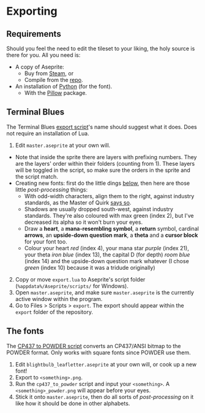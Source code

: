 # Exporting

## Requirements

Should you feel the need to edit the tileset to your liking, the holy source is there for you. All you need is:

- A copy of Aseprite:
  - Buy from [Steam](https://store.steampowered.com/app/431730/Aseprite), or
  - Compile from the [repo](https://github.com/aseprite/aseprite).
- An installation of [Python](https://www.python.org) (for the font).
  - With the [Pillow](https://pypi.org/project/Pillow) package.

## Terminal Blues

The Terminal Blues [export script](../export.lua)'s name should suggest what it does. Does not require an installation of Lua.

1. Edit `master.aseprite` at your own will.
  - Note that inside the sprite there are layers with prefixing numbers.
  They are the layers' order within their folders (counting from 1).
  These layers will be toggled in the script, so make sure the orders in the sprite and the script match.
  - Creating new fonts: first do the little dings [below](#the-fonts), then here are those little *post-processing* things:
    - With odd-width characters, align them to the right, against industry standards, as the Master of Quirk [says so](quirks.md#really-the-quirkiest-thing).
    - Shadows are usually dropped south-west, against industry standards.
    They're also coloured with max green (index 2), but I've decreased its alpha so it won't burn your eyes.
    - Draw a **heart**, a **mana-resembling symbol**, a **return** symbol, cardinal **arrows**, an **upside-down question mark**, a **theta** and a **cursor block** for your font too.
    - Colour your heart *red* (index 4), your mana star *purple* (index 21), your theta *iron blue* (index 13), the capital D (for depth) *room blue* (index 14) and the upside-down question mark whatever (I chose *green* (index 10) because it was a tridude originally)
2. Copy or move `export.lua` to Aseprite's script folder (`%appdata%/Aseprite/scripts/` for Windows).
3. Open `master.aseprite`, and make sure `master.aseprite` is the currently active window within the program.
4. Go to Files > Scripts > `export`. The export should appear within the `export` folder of the repository.

## The fonts

The [CP437 to POWDER script](../fonts/cp437_to_powder.py) converts an CP437/ANSI bitmap to the POWDER format. Only works with square fonts since POWDER use them.

1. Edit `blightbulb_leafletter.aseprite` at your own will, or cook up a new font!
2. Export to `<something>.png`.
3. Run the `cp437_to_powder` script and input your `<something>`.
A `<something>_powder.png` will appear before your eyes.
4. Stick it onto `master.aseprite`, then do all sorts of *post-processing* on it like how it should be done in other alphabets.
